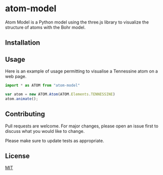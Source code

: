 # atom-model

Atom Model is a Python model using the three.js library to visualize the structure of atoms with the Bohr model.

## Installation

## Usage
Here is an example of usage permitting to visualise a Tennessine atom on a web page.

```javascript
import * as ATOM from "atom-model"

var atom = new ATOM.Atom(ATOM.Elements.TENNESSINE)
atom.animate();
```

## Contributing

Pull requests are welcome. For major changes, please open an issue first
to discuss what you would like to change.

Please make sure to update tests as appropriate.

## License

[MIT](https://choosealicense.com/licenses/mit/)